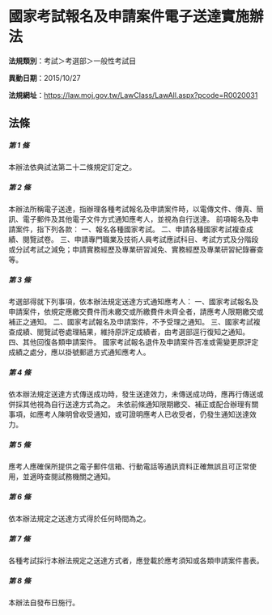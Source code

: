 # 國家考試報名及申請案件電子送達實施辦法

**法規類別**：考試＞考選部＞一般性考試目

**異動日期**：2015/10/27  

**法規網址**：https://law.moj.gov.tw/LawClass/LawAll.aspx?pcode=R0020031





## 法條
##### 第 1 條
本辦法依典試法第二十二條規定訂定之。

##### 第 2 條
本辦法所稱電子送達，指辦理各種考試報名及申請案件時，以電傳文件、傳真、簡訊、電子郵件及其他電子文件方式通知應考人，並視為自行送達。
前項報名及申請案件，指下列各款：
一、報名各種國家考試。
二、申請各種國家考試複查成績、閱覽試卷。
三、申請專門職業及技術人員考試應試科目、考試方式及分階段或分試考試之減免；申請實務經歷及專業研習減免、實務經歷及專業研習紀錄審查等。

##### 第 3 條
考選部得就下列事項，依本辦法規定送達方式通知應考人：
一、國家考試報名及申請案件，依規定應繳交費件而未繳交或所繳費件未齊全者，請應考人限期繳交或補正之通知。
二、國家考試報名及申請案件，不予受理之通知。
三、國家考試複查成績、閱覽試卷處理結果，維持原評定成績者，由考選部逕行復知之通知。
四、其他回復各類申請案件。
國家考試報名退件及申請案件否准或需變更原評定成績之處分，應以掛號郵遞方式通知應考人。

##### 第 4 條
依本辦法規定送達方式傳送成功時，發生送達效力，未傳送成功時，應再行傳送或併採其他視為自行送達方式為之。
未依前條通知限期繳交、補正或配合辦理有關事項，如應考人陳明曾收受通知，或可證明應考人已收受者，仍發生通知送達效力。

##### 第 5 條
應考人應確保所提供之電子郵件信箱、行動電話等通訊資料正確無誤且可正常使用，並適時查閱試務機關之通知。

##### 第 6 條
依本辦法規定之送達方式得於任何時間為之。

##### 第 7 條
各種考試採行本辦法規定之送達方式者，應登載於應考須知或各類申請案件書表。

##### 第 8 條
本辦法自發布日施行。



